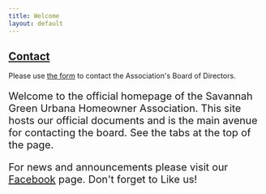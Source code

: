 ```yaml
---
title: Welcome
layout: default
---
```


<h2>
  <div class="subtle">
	<a href="/contact.html">Contact</a>
  </div>
</h2>

<p>
Please use <a href="/contact.html">the form</a> to contact the 
  Association's Board of Directors.
</p>

<p style="font-size:20px">
	Welcome to the official homepage of the Savannah Green Urbana Homeowner Association. This site hosts our official documents and is the main avenue for contacting the board. See the tabs at the top of the page.
</p>

<p style="font-size:20px">
  For news and announcements please visit our <a href="http://www.facebook.com/SavannahGreenHOA" target="_blank">Facebook</a> page. Don't forget to Like us!
</p>
